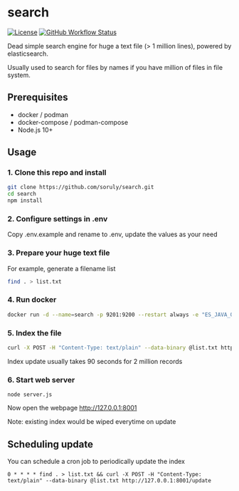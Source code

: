 # search

[![License](https://img.shields.io/github/license/soruly/search.svg?style=flat-square)](https://github.com/soruly/search/blob/master/LICENSE)
[![GitHub Workflow Status](https://img.shields.io/github/workflow/status/soruly/search/Node.js%20CI?style=flat-square)](https://github.com/soruly/search/actions)

Dead simple search engine for huge a text file (> 1 million lines), powered by elasticsearch.

Usually used to search for files by names if you have million of files in file system.

## Prerequisites

- docker / podman
- docker-compose / podman-compose
- Node.js 10+

## Usage

### 1. Clone this repo and install

```bash
git clone https://github.com/soruly/search.git
cd search
npm install
```

### 2. Configure settings in .env

Copy .env.example and rename to .env, update the values as your need

### 3. Prepare your huge text file

For example, generate a filename list

```bash
find . > list.txt
```

### 4. Run docker

```bash
docker run -d --name=search -p 9201:9200 --restart always -e "ES_JAVA_OPTS=-Xms512m -Xmx512m" elasticsearch:5-alpine
```

### 5. Index the file

```bash
curl -X POST -H "Content-Type: text/plain" --data-binary @list.txt http://127.0.0.1:8001/update
```

Index update usually takes 90 seconds for 2 million records

### 6. Start web server

```
node server.js
```

Now open the webpage http://127.0.0.1:8001

Note: existing index would be wiped everytime on update

## Scheduling update

You can schedule a cron job to periodically update the index

```
0 * * * * find . > list.txt && curl -X POST -H "Content-Type: text/plain" --data-binary @list.txt http://127.0.0.1:8001/update
```
